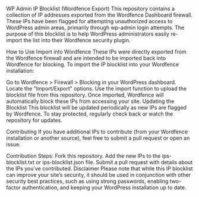 WP Admin IP Blocklist (Wordfence Export)
This repository contains a collection of IP addresses exported from the Wordfence Dashboard firewall. These IPs have been flagged for attempting unauthorized access to WordPress admin areas, primarily through wp-admin login attempts. The purpose of this blocklist is to help WordPress administrators easily re-import the list into their Wordfence security plugin.

How to Use
Import into Wordfence
These IPs were directly exported from the Wordfence firewall and are intended to be imported back into Wordfence for blocking. To import the IP blocklist into your Wordfence installation:

Go to Wordfence > Firewall > Blocking in your WordPress dashboard.
Locate the "Import/Export" options.
Use the import function to upload the blocklist file from this repository.
Once imported, Wordfence will automatically block these IPs from accessing your site.
Updating the Blocklist
This blocklist will be updated periodically as new IPs are flagged by Wordfence. To stay protected, regularly check back or watch the repository for updates.

Contributing
If you have additional IPs to contribute (from your Wordfence installation or another source), feel free to submit a pull request or open an issue.

Contribution Steps:
Fork this repository.
Add the new IPs to the ips-blocklist.txt or ips-blocklist.json file.
Submit a pull request with details about the IPs you've contributed.
Disclaimer
Please note that while this IP blocklist can improve your site’s security, it should be used in conjunction with other security best practices, such as using strong passwords, enabling two-factor authentication, and keeping your WordPress installation up to date.

